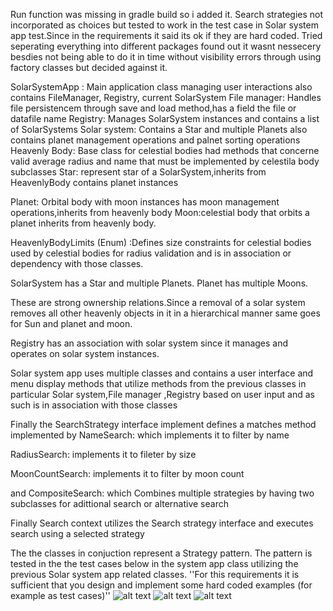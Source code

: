 Run function was missing in gradle build so i added it.
Search strategies not incorporated as choices but tested to work in the test case in Solar system app test.Since in the requirements
it said its ok if they are hard coded.
Tried seperating everything into different
packages found out it wasnt nessecery besdies
not being able to do it in time without visibility
errors through using factory classes but
decided against it.

SolarSystemApp : Main application class managing user interactions
also contains FileManager, Registry, current SolarSystem
File manager: Handles file persistencem through save and load method,has a field the file or datafile name
Registry: Manages SolarSystem instances and contains a list of SolarSystems
Solar system: Contains a Star and multiple Planets also contains planet management operations and
palnet sorting operations
Heavenly Body: Base class for celestial bodies had methods that concerne valid average radius and name that must be implemented by celestila body subclasses
Star: represent star of a SolarSystem,inherits from HeavenlyBody contains planet instances

Planet: Orbital body with moon instances has moon management operations,inherits from heavenly body
Moon:celestial body that orbits a planet inherits from heavenly body.

HeavenlyBodyLimits (Enum) :Defines size constraints for celestial bodies used by celestial bodies for radius validation and is in association or dependency with those classes.

SolarSystem has a Star and multiple Planets. Planet has multiple Moons.

These are strong ownership relations.Since a removal of a solar system removes all other heavenly objects in it in a hierarchical manner same goes for Sun and planet and moon.

Registry has an association with solar system since it manages and operates on solar system instances.

Solar system app uses multiple classes and contains a user interface and menu display methods
that utilize methods from the previous classes in particular Solar system,File manager ,Registry based on user input and as such is in association with those classes

Finally the SearchStrategy interface implement defines a matches method implemented by
NameSearch: which implements it to filter by name

RadiusSearch: implements it to fileter by size

MoonCountSearch: implements it to filter by moon count


and CompositeSearch: which  Combines multiple strategies by having two subclasses for adittional search or alternative search

Finally Search context utilizes the Search strategy interface and executes search using a selected strategy

The the classes in conjuction represent a Strategy pattern.
The pattern is tested in the the test cases below in the system app class utilizing the previous
Solar system app related classes.
''For this requirements it is sufficient that you design and implement some hard coded examples (for example as test cases)''
![alt text](image.png)
![alt text](image.png)
![alt text](image.png)